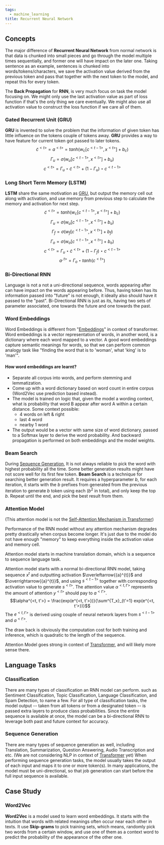 ```yaml
---
tags:
  - machine_learning
title: Recurrent Neural Network
---
```

## Concepts

The major difference of **Recurrent Neural Network** from normal network is that data is chunked into small pieces and go through the model multiple times sequentially, and former one will have impact on the later one. Taking sentence as an example, sentences is chunked into words/tokens/characters, we save the activation value derived from the previous token and pass that together with the next token to the model, and repeat this for every token.

The **Back Propagation** for **RNN**, is very much focus on task the model focusing on. We might only use the last activation value as part of loss function if that's the only thing we care eventually. We might also use all activation value to construct the loss function if we care all of them.

### Gated Recurrent Unit (GRU)

**GRU** is invented to solve the problem that the information of given token has little influence on the tokens couple of tokens away. **GRU** provides a way to have feature for current token got passed to later tokens.
$$\tilde{c}^{<t>} = a^{<t>} = tanh(w_c[c^{<t-1>}, x^{<t>}] + b_c)$$
$$\Gamma_u = \sigma(w_u[c^{<t-1>}, x^{<t>}] + b_u)$$
$$c^{<t>} = \Gamma_u \star \tilde{c}^{<t>} + (1 - \Gamma_u) \star {c}^{<t-1>}$$

### Long Short Term Memory (LSTM)

**LSTM** share the same motivation as [GRU](#Gated%20Recurrent%20Unit%20(GRU)), but output the memory cell out along with activation, and use memory from previous step to calculate the memory and activation for next step.
$$\tilde{c}^{<t>} = tanh(w_c[c^{<t-1>}, x^{<t>}] + b_c)$$
$$\Gamma_u = \sigma(w_u[c^{<t-1>}, x^{<t>}] + b_u)$$
$$\Gamma_f = \sigma(w_f[c^{<t-1>}, x^{<t>}] + b_f)$$
$$\Gamma_o = \sigma(w_o[c^{<t-1>}, x^{<t>}] + b_o)$$
$$c^{<t>} = \Gamma_u \star \tilde{c}^{<t>} + (1 - \Gamma_f) \star {c}^{<t-1>}$$
$$a^{,t>} = \Gamma_o \star tanh(c^{<t>})$$

### Bi-Directional RNN

Language is not a not a uni-directional sequence, words appearing after can have impact on the words appearing before. Thus, having token has its information passed into "future" is not enough, it ideally also should have it passed to the "past". Bi-Directional RNN is just as its, having two sets of parameter associated, one towards the future and one towards the past.

### Word Embeddings

Word Embeddings is different from "[Embeddings](Notes/Technology/transformer#Embeddings)" in context of transformer. Word embeddings is a vector representation of words, in another word, is a dictionary where each word mapped to a vector. A good word embeddings capture semantic meanings for words, so that we can perform common analogy task like "finding the word that is to 'woman', what 'king' is to 'man'".

#### How word embeddings are learnt?

- Separate all corpus into words, and perform stemming and lemmatization.
- Come up with a word dictionary based on word count in entire corpus (Word2Vec use prediction based instead).
- The model is trained on logic that, given the model a wording context, what is probability that word B appear after word A within a certain distance. Some context possible:
	- 4 words on left & right
	- last 4 word
	- nearby 1 word
- The output would be a vector with same size of word dictionary, passed to a Softmax layer to derive the word probability. And backward propagation is performed on both embeddings and the model weights.

### Beam Search

During [Sequence Generation](#Sequence%20Generation), It is not always reliable to pick the word with highest probability all the time. Some better generation results might have not score well for its first few token. **Beam Search** is a technique for searching better generation result. It requires a hyperparameter $b$, for each iteration, it starts with the $b$ prefixes from generated from the previous iteration to generate $b$ token using each ($b^2$ in total), and only keep the top $b$. Repeat until the end, and pick the best result from them.

### Attention Model

(This attention model is not the [Self-Attention Mechanism in Transformer](transformer#Self%20Attention%20Mechanism))

Performance of the RNN model without any attention mechanism degrades pretty drastically when corpus become longer. It's just due to the model do not have enough "memory" to keep everything inside the activation value and memory cell.

Attention model starts in machine translation domain, which is a sequence to sequence language task. 

Attention model starts with a normal bi-directional RNN model, taking sequence $x^{t}$ and outputting activation $\overleftarrow{{a}^{t}}$ and $\overrightarrow{{a}^{t}}$, and using $s^{<t-1>}$ together with corresponding activation value to generate $s^{<t>}$. The attention value  $\alpha^{<t, t'>}$ represents the amount of attention $y^{<t>}$ should pay to $a^{<t'>}$.
$$\alpha^{<t, t'>} = \frac{exp(e^{<t, t'>})}{\sum^{T_x}_{t'=1} exp(e^{<t, t'>})}$$
The $e^{<t, t'>}$ is derived using couple of neural network layers from $s^{<t-1>}$ and $a^{<t'>}$.

The draw back is obviously the computation cost for both training and inference, which is quadratic to the length of the sequence.

Attention Model goes strong in context of [Transformer](Notes/Technology/transformer), and will likely more sense there.

## Language Tasks

### Classification

There are many types of classification an RNN model can perform. such as Sentiment Classification, Topic Classification, Language Classification, and Spam Detection, to name a few. For all type of classification tasks, the model output -- taken from all tokens or from a designated token -- is passed extra layers to produce class probabilities. Since the entire sequence is available at once, the model can be a bi-directional RNN to leverage both past and future context for accuracy.

### Sequence Generation

There are many types of sequence generation as well, including Translation, Summarization, Question Answering, Audio Transcription and etc. (We are not considering NLP in context of [Transformer](Notes/Technology/transformer) yet) When performing sequence generation tasks, the model usually takes the output of each input and maps it to one or more token(s). In many applications, the model must be uni-directional, so that job generation can start before the full input sequence is available.

## Case Study

### Word2Vec

**Word2Vec** is a model used to learn word embeddings. It starts with the intuition that words with related meanings often occur near each other in texts. It use **Skip-grams** to pick training sets, which means, randomly pick two words from a certain window, and use one of them as a context word to predict the probability of the appearance of the other one.